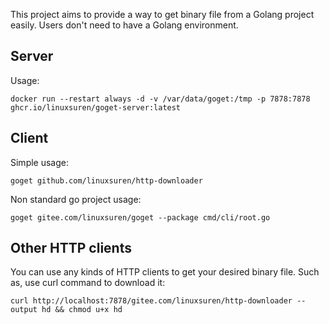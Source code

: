 This project aims to provide a way to get binary file from a Golang project easily. Users don't need to have a Golang 
environment.

## Server

Usage:
```shell
docker run --restart always -d -v /var/data/goget:/tmp -p 7878:7878 ghcr.io/linuxsuren/goget-server:latest
```

## Client

Simple usage:
```shell
goget github.com/linuxsuren/http-downloader
```

Non standard go project usage:
```shell
goget gitee.com/linuxsuren/goget --package cmd/cli/root.go
```

## Other HTTP clients

You can use any kinds of HTTP clients to get your desired binary file. Such as, use curl command to download it:

```shell
curl http://localhost:7878/gitee.com/linuxsuren/http-downloader --output hd && chmod u+x hd
```
